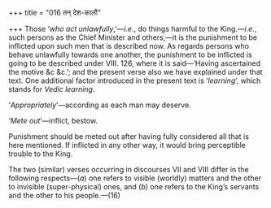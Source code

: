 +++
title = "016 तन् देश-कालौ"

+++
Those ‘*who act unlawfully*,’—*i.e*., do things harmful to the
King.—*i.e*., such persons as the Chief Minister and others,—it is the
punishment to be inflicted upon such men that is described now. As
regards persons who behave unlawfully towards one another, the
punishment to be inflicted is going to be described under VIII. 126,
where it is said—‘Having ascertained the motive &c &c.’; and the present
verse also we have explained under that text. One additional factor
introduced in the present text is ‘*learning*’, which stands for *Vedic
learning*.

‘*Appropriately*’—according as each man may deserve.

‘*Mete out*’—inflict, bestow.

Punishment should be meted out after having fully considered all that is
here mentioned. If inflicted in any other way, it would bring
perceptible trouble to the King.

The two (similar) verses occurring in discourses VII and VIII differ in
the following respects—(*a*) one refers to visible (worldly) matters and
the other to invisible (super-physical) ones, and (*b*) one refers to
the King’s servants and the other to his people.—(16)


